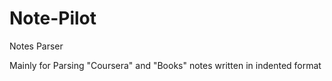 # Note-Pilot
Notes Parser

Mainly for Parsing "Coursera" and "Books" notes
	written in indented format